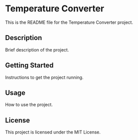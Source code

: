 # Temperature Converter

This is the README file for the Temperature Converter project.

## Description

Brief description of the project.

## Getting Started

Instructions to get the project running.

## Usage

How to use the project.

## License

This project is licensed under the MIT License.